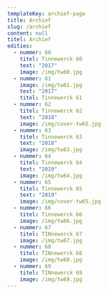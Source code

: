 ```yaml
---
templateKey: archief-page
title: Archief
slug: /archief
content: null
titel: Archief
edities:
  - nummer: 60
    titel: Tinnewerck 60
    text: "2017"
    image: /img/tw60.jpg
  - nummer: 61
    image: /img/tw61.jpg
    text: "2017"
    titel: Tinnewerck 61
  - nummer: 62
    titel: Tinnewerck 62
    text: "2018"
    image: /img/cover-tw65.jpg
  - nummer: 63
    titel: Tinnewerck 63
    text: "2018"
    image: /img/tw63.jpg
  - nummer: 64
    titel: Tinnewerck 64
    text: "2019"
    image: /img/tw64.jpg
  - nummer: 65
    titel: Tinnewerck 65
    text: "2019"
    image: /img/cover-tw65.jpg
  - nummer: 66
    titel: Tinnewerck 66
    image: /img/tw66.jpg
  - nummer: 67
    titel: TINnewerck 67
    image: /img/tw67.jpg
  - nummer: 68
    titel: TINnewerck 68
    image: /img/tw68.jpg
  - nummer: 69
    titel: TINnewerck 69
    image: /img/tw69.jpg
---
```

